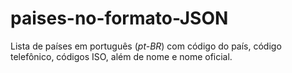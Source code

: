 # paises-no-formato-JSON
Lista de países em português (*pt-BR*) com código do país, código telefônico, códigos ISO, além de nome e nome oficial.
